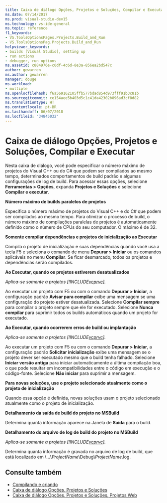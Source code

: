```yaml
---
title: Caixa de diálogo Opções, Projetos e Soluções, Compilar e Executar
ms.date: 07/14/2017
ms.prod: visual-studio-dev15
ms.technology: vs-ide-general
ms.topic: reference
f1_keywords:
- VS.ToolsOptionsPages.Projects.Build_and_Run
- VS.ToolsOptionsPag.Projects.Build_and_Run
helpviewer_keywords:
- builds [Visual Studio], setting up
- run actions
- debugger, run options
ms.assetid: c884976e-c0df-4c6d-8e3a-856ea2bd547c
author: gewarren
ms.author: gewarren
manager: douge
ms.workload:
- multiple
ms.openlocfilehash: f6a569162105ffb577bdad854d973fff91b3c81b
ms.sourcegitcommit: ce154aee5b403d5c1c41da42302b896ad3cf8d82
ms.translationtype: HT
ms.contentlocale: pt-BR
ms.lasthandoff: 06/07/2018
ms.locfileid: "34845032"
---
```

# <a name="options-dialog-box-projects-and-solutions-build-and-run"></a>Caixa de diálogo Opções, Projetos e Soluções, Compilar e Executar

Nesta caixa de diálogo, você pode especificar o número máximo de projetos do Visual C++ ou do C# que podem ser compilados ao mesmo tempo, determinados comportamentos de build padrão e algumas configurações de log de build. Para acessar essas opções, selecione **Ferramentas > Opções**, expanda **Projetos e Soluções** e selecione **Compilar e executar**.

**Número máximo de builds paralelos de projetos**

Especifica o número máximo de projetos do Visual C++ e do C# que podem ser compilados ao mesmo tempo. Para otimizar o processo de build, o número máximo de compilações paralelas de projetos é automaticamente definido como o número de CPUs do seu computador. O máximo é de 32.

**Somente compilar dependências e projetos de inicialização ao Executar**

Compila o projeto de inicialização e suas dependências quando você usa a tecla F5 e seleciona o comando de menu **Depurar > Iniciar** ou os comandos aplicáveis no menu **Compilar**. Se ficar desmarcado, todos os projetos e dependências serão compilados.

**Ao Executar, quando os projetos estiverem desatualizados**

*Aplica-se somente a projetos [!INCLUDE[vcprvc](../../code-quality/includes/vcprvc_md.md)].*

Ao executar um projeto com F5 ou com o comando **Depurar > Iniciar**, a configuração padrão **Avisar para compilar** exibe uma mensagem se uma configuração do projeto estiver desatualizada. Selecione **Compilar sempre** para compilar o projeto sempre que ele for executado. Selecione **Nunca compilar** para suprimir todos os builds automáticos quando um projeto for executado.

**Ao Executar, quando ocorrerem erros de build ou implantação**

*Aplica-se somente a projetos [!INCLUDE[vcprvc](../../code-quality/includes/vcprvc_md.md)].*

Ao executar um projeto com F5 ou com o comando **Depurar > Iniciar**, a configuração padrão **Solicitar inicialização** exibe uma mensagem se o projeto dever ser executado mesmo que o build tenha falhado. Selecione **Iniciar versão antiga** para iniciar automaticamente a última compilação boa, o que pode resultar em incompatibilidades entre o código em execução e o código-fonte. Selecione **Não iniciar** para suprimir a mensagem.

**Para novas soluções, use o projeto selecionado atualmente como o projeto de inicialização**

Quando essa opção é definida, novas soluções usam o projeto selecionado atualmente como o projeto de inicialização.

**Detalhamento da saída de build do projeto no MSBuild**

Determina quanta informação aparece na Janela de **Saída** para o build.

**Detalhamento do arquivo de log de build do projeto no MSBuild**

*Aplica-se somente a projetos [!INCLUDE[vcprvc](../../code-quality/includes/vcprvc_md.md)].*

Determina quanta informação é gravada no arquivo de log de build, que está localizado em \\...\\*ProjectName*\Debug\\*ProjectName*.log.

## <a name="see-also"></a>Consulte também

- [Compilando e criando](../../ide/compiling-and-building-in-visual-studio.md)
- [Caixa de diálogo Opções, Projetos e Soluções](projects-and-solutions-options-dialog-box.md)
- [Caixa de diálogo Opções, Projetos e Soluções, Projetos Web](options-dialog-box-projects-and-solutions-web-projects.md)
